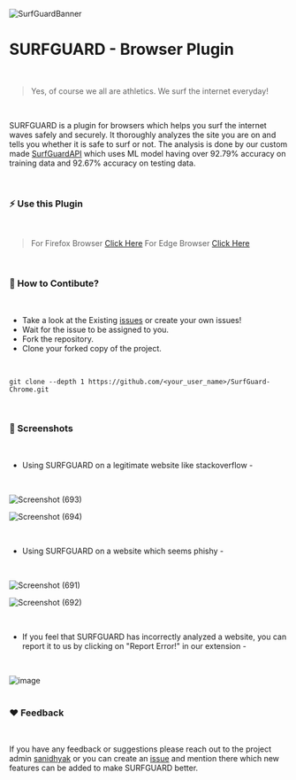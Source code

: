 ![SurfGuardBanner](https://github.com/notsanidhyak/SurfGuard-Chrome/assets/86651116/58c502ca-e819-4d03-a7bf-909508edca29)


# SURFGUARD - Browser Plugin
<br>

> Yes, of course we all are athletics. We surf the internet everyday!
<br>

SURFGUARD is a plugin for browsers which helps you surf the internet waves safely and securely. It thoroughly analyzes the site you are on and tells you whether it is safe to surf or not. The analysis is done by our custom made [SurfGuardAPI](https://github.com/notsanidhyak/SurfGuardAPI) which uses ML model having over 92.79% accuracy on training data and 92.67% accuracy on testing data.

<br>

### ⚡ Use this Plugin
<br>

> For Firefox Browser [Click Here](https://addons.mozilla.org/en-US/firefox/addon/surfguard/)
> For Edge Browser [Click Here](https://microsoftedge.microsoft.com/addons/detail/surfguard/lmnkefihkdaalahabdhiekneociikekl)

<br>

### 🤝 How to Contibute?
<br>

- Take a look at the Existing [issues](https://github.com/notsanidhyak/SurfGuard-Chrome/issues) or create your own issues!
- Wait for the issue to be assigned to you.
- Fork the repository.
- Clone your forked copy of the project.
<br>

```
git clone --depth 1 https://github.com/<your_user_name>/SurfGuard-Chrome.git
```

<br>

### 📸 Screenshots

<br>

- Using SURFGUARD on a legitimate website like stackoverflow -
<br>

![Screenshot (693)](https://github.com/notsanidhyak/SurfGuard-Chrome/assets/86651116/c6b1b76c-8231-49d7-b246-ad33df9e3405)

![Screenshot (694)](https://github.com/notsanidhyak/SurfGuard-Chrome/assets/86651116/db5e39ad-d1a0-41fd-b0ed-5bb64daa7314)

<br>

- Using SURFGUARD on a website which seems phishy -
<br>

![Screenshot (691)](https://github.com/notsanidhyak/SurfGuard-Chrome/assets/86651116/c4156a1d-f185-434c-81a5-efe1ff9cd84b)

![Screenshot (692)](https://github.com/notsanidhyak/SurfGuard-Chrome/assets/86651116/fdb385ab-9509-4b83-afa2-92160b408705)

<br>

- If you feel that SURFGUARD has incorrectly analyzed a website, you can report it to us by clicking on "Report Error!" in our extension -
<br>

![image](https://github.com/notsanidhyak/SurfGuard-Chrome/assets/86651116/17a398e9-e029-4ece-b64c-bb74f3eadf79)
<br>
<br>
### ❤️ Feedback
<br>

If you have any feedback or suggestions please reach out to the project admin [sanidhyak](https://github.com/notsanidhyak) or you can create an [issue](https://github.com/notsanidhyak/SurfGuard-Chrome/issues) and mention there which new features can be added to make SURFGUARD better.


